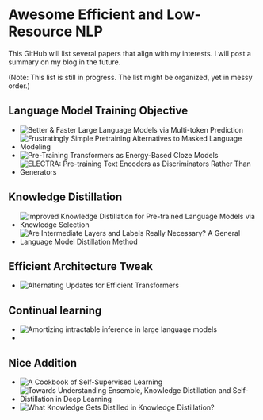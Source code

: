 # Awesome Efficient and Low-Resource NLP

This GitHub will list several papers that align with my interests. I will post a summary on my blog in the future.

(Note: This list is still in progress. The list might be organized, yet in messy order.)

## Language Model Training Objective 

- ![Better & Faster Large Language Models via Multi-token Prediction](https://arxiv.org/abs/2404.19737)
- ![Frustratingly Simple Pretraining Alternatives to Masked Language Modeling](https://arxiv.org/abs/2109.01819)
- ![Pre-Training Transformers as Energy-Based Cloze Models](https://arxiv.org/abs/2012.08561)
- ![ELECTRA: Pre-training Text Encoders as Discriminators Rather Than Generators](https://arxiv.org/abs/2003.10555)

## Knowledge Distillation
- ![Improved Knowledge Distillation for Pre-trained Language Models via Knowledge Selection](https://aclanthology.org/2022.findings-emnlp.464/)
- ![Are Intermediate Layers and Labels Really Necessary? A General Language Model Distillation Method](https://aclanthology.org/2023.findings-acl.614/)

## Efficient Architecture Tweak
- ![Alternating Updates for Efficient Transformers](https://arxiv.org/abs/2301.13310)


## Continual learning
- ![Amortizing intractable inference in large language models](https://openreview.net/forum?id=Ouj6p4ca60)
- 

## Nice Addition
- ![A Cookbook of Self-Supervised Learning](https://arxiv.org/abs/2304.12210)
- ![Towards Understanding Ensemble, Knowledge Distillation and Self-Distillation in Deep Learning](https://arxiv.org/abs/2012.09816)
- ![What Knowledge Gets Distilled in Knowledge Distillation?](https://arxiv.org/abs/2205.16004)
